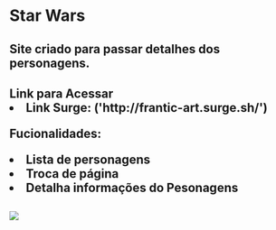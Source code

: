 # Star Wars
<h2>Site criado para passar detalhes dos personagens.
  <br>
  
<h2> Link para Acessar
<li>Link Surge: ('http://frantic-art.surge.sh/')

Fucionalidades:
  <li>Lista de personagens
  <li>Troca de página
  <li>Detalha informações do Pesonagens
  <br>
  <br>  
  <img src='https://user-images.githubusercontent.com/86890038/149419049-2ba302dd-12ab-4632-a027-e1390076f9aa.jpeg'/>  
  

